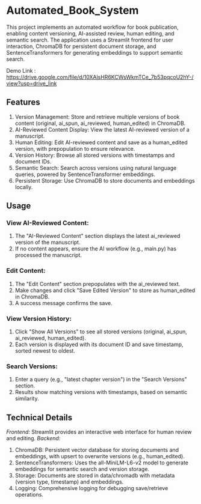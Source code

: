 # Automated_Book_System
This project implements an automated workflow for book publication, enabling content versioning, AI-assisted review, human editing, and semantic search. The application uses a Streamlit frontend for user interaction, ChromaDB for persistent document storage, and SentenceTransformers for generating embeddings to support semantic search.

Demo Link : https://drive.google.com/file/d/10XAlsHR6KCWsWkmTCe_7b53pqcoU2hY-/view?usp=drive_link

## Features
1. Version Management: Store and retrieve multiple versions of book content (original, ai_spun, ai_reviewed, human_edited) in ChromaDB.
2. AI-Reviewed Content Display: View the latest AI-reviewed version of a manuscript.
3. Human Editing: Edit AI-reviewed content and save as a human_edited version, with prepopulation to ensure relevance.
4. Version History: Browse all stored versions with timestamps and document IDs.
5. Semantic Search: Search across versions using natural language queries, powered by SentenceTransformer embeddings.
6. Persistent Storage: Use ChromaDB to store documents and embeddings locally.

## Usage
### View AI-Reviewed Content:
1. The "AI-Reviewed Content" section displays the latest ai_reviewed version of the manuscript.
2. If no content appears, ensure the AI workflow (e.g., main.py) has processed the manuscript.
### Edit Content:
1. The "Edit Content" section prepopulates with the ai_reviewed text.
2. Make changes and click "Save Edited Version" to store as human_edited in ChromaDB.
3. A success message confirms the save.
### View Version History:
1. Click "Show All Versions" to see all stored versions (original, ai_spun, ai_reviewed, human_edited).
2. Each version is displayed with its document ID and save timestamp, sorted newest to oldest.
### Search Versions:
1. Enter a query (e.g., "latest chapter version") in the "Search Versions" section.
2. Results show matching versions with timestamps, based on semantic similarity.
   
## Technical Details
*Frontend:* 
Streamlit provides an interactive web interface for human review and editing. 
*Backend:*
1. ChromaDB: Persistent vector database for storing documents and embeddings, with upsert to overwrite versions (e.g., human_edited).
2. SentenceTransformers: Uses the all-MiniLM-L6-v2 model to generate embeddings for semantic search and version storage.
3. Storage: Documents are stored in data/chromadb with metadata (version type, timestamp) and embeddings.
4. Logging: Comprehensive logging for debugging save/retrieve operations.
